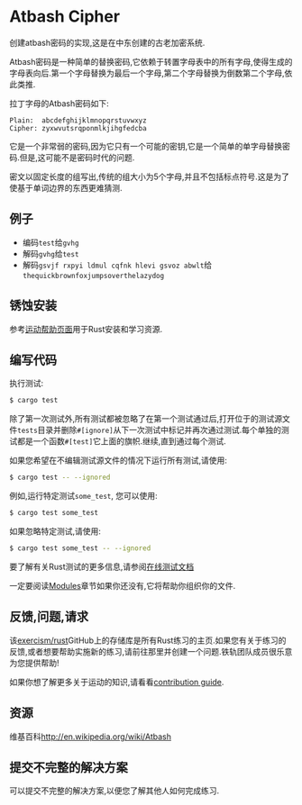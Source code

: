 # Atbash Cipher

创建atbash密码的实现,这是在中东创建的古老加密系统.

Atbash密码是一种简单的替换密码,它依赖于转置字母表中的所有字母,使得生成的字母表向后.第一个字母替换为最后一个字母,第二个字母替换为倒数第二个字母,依此类推.

拉丁字母的Atbash密码如下:

```text
Plain:  abcdefghijklmnopqrstuvwxyz
Cipher: zyxwvutsrqponmlkjihgfedcba
```

它是一个非常弱的密码,因为它只有一个可能的密钥,它是一个简单的单字母替换密码.但是,这可能不是密码时代的问题.

密文以固定长度的组写出,传统的组大小为5个字母,并且不包括标点符号.这是为了使基于单词边界的东西更难猜测.

## 例子

-   编码`test`给`gvhg`
-   解码`gvhg`给`test`
-   解码`gsvjf rxpyi ldmul cqfnk hlevi gsvoz abwlt`给`thequickbrownfoxjumpsoverthelazydog`

## 锈蚀安装

参考[运动帮助页面][help-page]用于Rust安装和学习资源.

## 编写代码

执行测试:

```bash
$ cargo test
```

除了第一次测试外,所有测试都被忽略了在第一个测试通过后,打开位于的测试源文件`tests`目录并删除`#[ignore]`从下一次测试中标记并再次通过测试.每个单独的测试都是一个函数`#[test]`它上面的旗帜.继续,直到通过每个测试.

如果您希望在不编辑测试源文件的情况下运行所有​​测试,请使用:

```bash
$ cargo test -- --ignored
```

例如,运行特定测试`some_test`, 您可以使用:

```bash
$ cargo test some_test
```

如果忽略特定测试,请使用:

```bash
$ cargo test some_test -- --ignored
```

要了解有关Rust测试的更多信息,请参阅[在线测试文档][rust-tests]

一定要阅读[Modules](https://doc.rust-lang.org/book/2018-edition/ch07-00-modules.html)章节如果你还没有,它将帮助你组织你的文件.

## 反馈,问题,请求

该[exercism/rust](https://github.com/exercism/rust)GitHub上的存储库是所有Rust练习的主页.如果您有关于练习的反馈,或者想要帮助实施新的练习,请前往那里并创建一个问题.铁轨团队成员很乐意为您提供帮助!

如果你想了解更多关于运动的知识,请看看[contribution guide](https://github.com/exercism/docs/blob/master/contributing-to-language-tracks/README.md).

[help-page]: https://exercism.io/tracks/rust/learning

[modules]: https://doc.rust-lang.org/book/2018-edition/ch07-00-modules.html

[cargo]: https://doc.rust-lang.org/book/2018-edition/ch14-00-more-about-cargo.html

[rust-tests]: https://doc.rust-lang.org/book/2018-edition/ch11-02-running-tests.html

## 资源

维基百科<http://en.wikipedia.org/wiki/Atbash>

## 提交不完整的解决方案

可以提交不完整的解决方案,以便您了解其他人如何完成练习.
